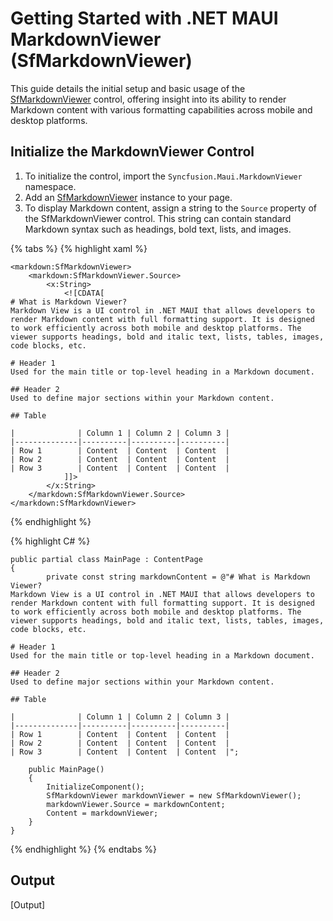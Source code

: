 # Getting Started with .NET MAUI MarkdownViewer (SfMarkdownViewer)

This guide details the initial setup and basic usage of the [SfMarkdownViewer]() control, offering insight into its ability to render Markdown content with various formatting capabilities across mobile and desktop platforms.

## Initialize the MarkdownViewer Control

1. To initialize the control, import the `Syncfusion.Maui.MarkdownViewer` namespace.
2. Add an [SfMarkdownViewer]() instance to your page.
3. To display Markdown content, assign a string to the `Source` property of the SfMarkdownViewer control. This string can contain standard Markdown syntax such as headings, bold text, lists, and images.

{% tabs %} 
{% highlight xaml %}

    <markdown:SfMarkdownViewer>
        <markdown:SfMarkdownViewer.Source>
            <x:String>
                <![CDATA[
    # What is Markdown Viewer?  
    Markdown View is a UI control in .NET MAUI that allows developers to render Markdown content with full formatting support. It is designed to work efficiently across both mobile and desktop platforms. The viewer supports headings, bold and italic text, lists, tables, images, code blocks, etc.

    # Header 1  
    Used for the main title or top-level heading in a Markdown document. 

    ## Header 2  
    Used to define major sections within your Markdown content.

    ## Table 

    |              | Column 1 | Column 2 | Column 3 |
    |--------------|----------|----------|----------|
    | Row 1        | Content  | Content  | Content  |
    | Row 2        | Content  | Content  | Content  |
    | Row 3        | Content  | Content  | Content  |
                ]]>
            </x:String>
        </markdown:SfMarkdownViewer.Source>
    </markdown:SfMarkdownViewer>

{% endhighlight %}

{% highlight C# %}

    public partial class MainPage : ContentPage
    {
            private const string markdownContent = @"# What is Markdown Viewer?  
    Markdown View is a UI control in .NET MAUI that allows developers to render Markdown content with full formatting support. It is designed to work efficiently across both mobile and desktop platforms. The viewer supports headings, bold and italic text, lists, tables, images, code blocks, etc.

    # Header 1  
    Used for the main title or top-level heading in a Markdown document. 

    ## Header 2  
    Used to define major sections within your Markdown content.

    ## Table 

    |              | Column 1 | Column 2 | Column 3 |
    |--------------|----------|----------|----------|
    | Row 1        | Content  | Content  | Content  |
    | Row 2        | Content  | Content  | Content  |
    | Row 3        | Content  | Content  | Content  |";

        public MainPage()
        {
            InitializeComponent();  
            SfMarkdownViewer markdownViewer = new SfMarkdownViewer();
            markdownViewer.Source = markdownContent;
            Content = markdownViewer;       
        }
    }  

{% endhighlight %}
{% endtabs %}

## Output
[Output]